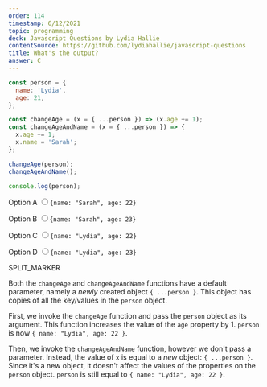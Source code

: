 ```yaml
---
order: 114
timestamp: 6/12/2021
topic: programming
deck: Javascript Questions by Lydia Hallie
contentSource: https://github.com/lydiahallie/javascript-questions
title: What's the output?
answer: C
---
```


  

```javascript
const person = {
  name: 'Lydia',
  age: 21,
};

const changeAge = (x = { ...person }) => (x.age += 1);
const changeAgeAndName = (x = { ...person }) => {
  x.age += 1;
  x.name = 'Sarah';
};

changeAge(person);
changeAgeAndName();

console.log(person);
```


<label for="option-A">Option A</label>
<input type="radio" name="answer-option" id="option-A" value="A">`{name: "Sarah", age: 22}`</input>
    

<label for="option-B">Option B</label>
<input type="radio" name="answer-option" id="option-B" value="B">`{name: "Sarah", age: 23}`</input>
    

<label for="option-C">Option C</label>
<input type="radio" name="answer-option" id="option-C" value="C">`{name: "Lydia", age: 22}`</input>
    

<label for="option-D">Option D</label>
<input type="radio" name="answer-option" id="option-D" value="D">`{name: "Lydia", age: 23}`</input>
    




SPLIT_MARKER

Both the `changeAge` and `changeAgeAndName` functions have a default parameter, namely a _newly_ created object `{ ...person }`. This object has copies of all the key/values in the `person` object.

First, we invoke the `changeAge` function and pass the `person` object as its argument. This function increases the value of the `age` property by 1. `person` is now `{ name: "Lydia", age: 22 }`.

Then, we invoke the `changeAgeAndName` function, however we don't pass a parameter. Instead, the value of `x` is equal to a _new_ object: `{ ...person }`. Since it's a new object, it doesn't affect the values of the properties on the `person` object. `person` is still equal to `{ name: "Lydia", age: 22 }`.



